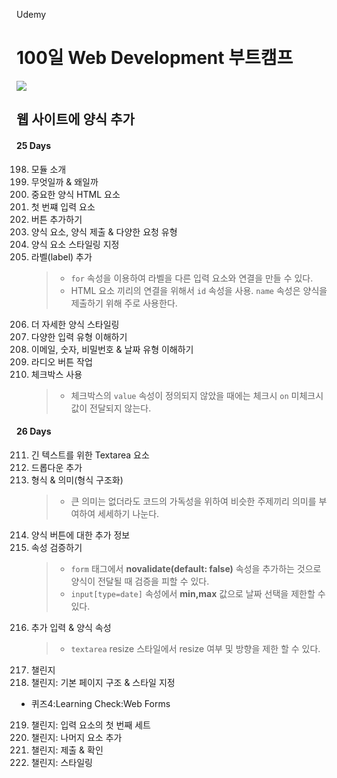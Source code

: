 Udemy

# 100일 Web Development 부트캠프

[<img src="https://img.shields.io/badge/github-%23121011.svg?style=for-the-badge&logo=github&logoColor=white" />](https://github.com/academind/100-days-of-web-development/)

## 웹 사이트에 양식 추가

#### 25 Days

198. 모듈 소개
199. 무엇일까 & 왜일까
200. 중요한 양식 HTML 요소
201. 첫 번쨰 입력 요소
202. 버튼 추가하기
203. 양식 요소, 양식 제출 & 다양한 요청 유형
204. 양식 요소 스타일링 지정
205. 라벨(label) 추가
     > - `for` 속성을 이용하여 라벨을 다른 입력 요소와 연결을 만들 수 있다.
     > - HTML 요소 끼리의 연결을 위해서 `id` 속성을 사용. `name` 속성은 양식을 제출하기 위해 주로 사용한다.
206. 더 자세한 양식 스타일링
207. 다양한 입력 유형 이해하기
208. 이메일, 숫자, 비밀번호 & 날짜 유형 이해하기
209. 라디오 버튼 작업
210. 체크박스 사용
     > - 체크박스의 `value` 속성이 정의되지 않았을 때에는 체크시 `on` 미체크시 값이 전달되지 않는다.

#### 26 Days

211. 긴 텍스트를 위한 Textarea 요소
212. 드롭다운 추가
213. 형식 & 의미(형식 구조화)
     > - 큰 의미는 없더라도 코드의 가독성을 위하여 비슷한 주제끼리 의미를 부여하여 세세하기 나눈다.
214. 양식 버튼에 대한 추가 정보
215. 속성 검증하기
     > - `form` 태그에서 **novalidate(default: false)** 속성을 추가하는 것으로 양식이 전달될 때 검증을 피할 수 있다.
     > - `input[type=date]` 속성에서 **min,max** 값으로 날짜 선택을 제한할 수 있다.
216. 추가 입력 & 양식 속성
     > - `textarea` resize 스타일에서 resize 여부 및 방향을 제한 할 수 있다.
217. 챌린지
218. 챌린지: 기본 페이지 구조 & 스타일 지정

- 퀴즈4:Learning Check:Web Forms

219. 챌린지: 입력 요소의 첫 번째 세트
220. 챌린지: 나머지 요소 추가
221. 챌린지: 제출 & 확인
222. 챌린지: 스타일링
